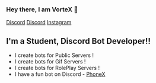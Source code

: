 ### Hey there, I am VorteX 👋

[Discord](https://discord.com/users/624914071984013313)
[Discord](https://discord.com/users/809325505304068096)
[Instagram](https://www.instagram.com/seoner_vortex/)

## I'm a Student, Discord Bot Developer!!

- I create bots for Public Servers !
- I create bots for Gif Servers !
- I create bots for RolePlay Servers !
- I have a fun bot on Discord - [PhoneX](https://discord.com/oauth2/authorize?client_id=819623504630251570&scope=bot&permissions=1074120768)
